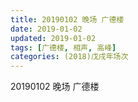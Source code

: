 ```yaml
---
title: 20190102 晚场 广德楼
date: 2019-01-02
updated: 2019-01-02
tags: [广德楼, 相声, 高峰]
categories: (2018)戊戌年场次 
---
```

20190102 晚场 广德楼
